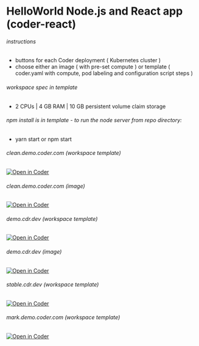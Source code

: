 # HelloWorld Node.js and React app (coder-react)

###### instructions

* buttons for each Coder deployment ( Kubernetes cluster )
* choose either an image ( with pre-set compute ) or template ( coder.yaml with compute, pod labeling and configuration script steps )

###### workspace spec in template

* 2 CPUs | 4 GB RAM | 10 GB persistent volume claim storage

###### npm install is in template - to run the node server from repo directory:

* yarn start or npm start

###### clean.demo.coder.com (workspace template)
[![Open in Coder](https://cdn.coder.com/embed-button.svg)](https://clean.demo.coder.com/wac/build?template_oauth_service=github&template_url=git@github.com:mtm20176/coder-react.git&template_ref=main&template_filepath=.coder/coder.yaml)

###### clean.demo.coder.com (image)
[![Open in Coder](https://cdn.coder.com/embed-button.svg)](https://clean.demo.coder.com/workspaces/git?org=default&image=613e7962-fe3f5efcfd8ce7cb502825b6&tag=ubuntu&service=github&repo=git@github.com:mtm20176/coder-react.git)

###### demo.cdr.dev (workspace template)
[![Open in Coder](https://cdn.coder.com/embed-button.svg)](https://demo.cdr.dev/wac/build?template_oauth_service=github&template_url=git@github.com:mtm20176/coder-react.git&template_ref=main&template_filepath=.coder/coder.yaml)

###### demo.cdr.dev (image)

[![Open in Coder](https://cdn.coder.com/embed-button.svg)](https://demo.cdr.dev/workspaces/git?org=coder&image=5ffcbd02-873d1f55d68f0909fa7bcf3b&tag=ubuntu&service=github&repo=git@github.com:mtm20176/coder-react.git)

###### stable.cdr.dev (workspace template)
[![Open in Coder](https://cdn.coder.com/embed-button.svg)](https://stable.cdr.dev/wac/build?template_oauth_service=github&template_url=git@github.com:mtm20176/coder-react.git&template_ref=main&template_filepath=.coder/coder.yaml)

###### mark.demo.coder.com (workspace template)
[![Open in Coder](https://cdn.coder.com/embed-button.svg)](https://mark.demo.coder.com/wac/build?template_oauth_service=github&template_url=git@github.com:mtm20176/coder-react.git&template_ref=main&template_filepath=.coder/coder.yaml)
